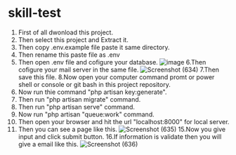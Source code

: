 
# skill-test

1. First of all dwonload this project.
2. Then select this project and Extract it.
3. Then copy .env.example file paste it same directory.
4. Then rename this paste file as .env
5. Then open .env file and cofigure your database.
![image](https://user-images.githubusercontent.com/82632543/158804604-e963f9a9-59c7-4e54-b71a-d8afd622f5fb.png)
6.Then cofigure your mail server in the same file.
![Screenshot (634)](https://user-images.githubusercontent.com/82632543/158805241-266924e5-4e0a-41d7-8243-3ab9cc2ffdd7.png)
7.Then save this file.
8.Now open your computer command promt or power shell or console or git bash in this project repository.
9. Now run thie command "php artisan key:generate".
10. Then run "php artisan migrate" command.
11. Then run "php artisan serve" command.
12. Now run "php artisan "queue:work" command.
13. Then open your browser and hit the url "localhost:8000"  for local server.
14. Then you can see a page like this.
![Screenshot (635)](https://user-images.githubusercontent.com/82632543/158807516-3bb6bb09-06bc-4bd0-bf06-9d4ce9907d95.png)
15.Now you give input and click submit button.
16.If information is validate then you will give a email like this.
![Screenshot (636)](https://user-images.githubusercontent.com/82632543/158807826-381cfad3-5622-4416-ac33-2aca0cd0ad80.png)

